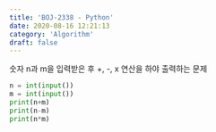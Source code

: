 ```yaml
---
title: 'BOJ-2338 - Python'
date: 2020-08-16 12:21:13
category: 'Algorithm'
draft: false
---
```

숫자 n과 m을 입력받은 후 +, -, x 연산을 하야 출력하는 문제
```python
n = int(input())
m = int(input())
print(n+m)
print(n-m)
print(n*m)

```